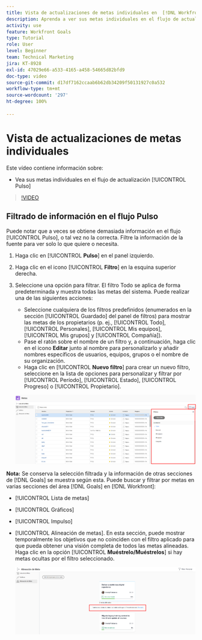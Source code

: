 ```yaml
---
title: Vista de actualizaciones de metas individuales en  [!DNL Workfront Goals]
description: Aprenda a ver sus metas individuales en el flujo de actualización [!UICONTROL Pulso] en [!DNL Goals].
activity: use
feature: Workfront Goals
type: Tutorial
role: User
level: Beginner
team: Technical Marketing
jira: KT-8928
exl-id: 47029e66-a533-4165-a458-54665d82bfd9
doc-type: video
source-git-commit: d17df7162ccaab6b62db34209f50131927c0a532
workflow-type: tm+mt
source-wordcount: '297'
ht-degree: 100%

---
```


# Vista de actualizaciones de metas individuales

Este vídeo contiene información sobre:

* Vea sus metas individuales en el flujo de actualización [!UICONTROL Pulso]

>[!VIDEO](https://video.tv.adobe.com/v/3415925/?quality=12&learn=on&enablevpops&captions=spa)

## Filtrado de información en el flujo Pulso

Puede notar que a veces se obtiene demasiada información en el flujo [!UICONTROL Pulso], o tal vez no la correcta. Filtre la información de la fuente para ver solo lo que quiere o necesita.

1. Haga clic en [!UICONTROL **Pulso**] en el panel izquierdo.
1. Haga clic en el icono [!UICONTROL **Filtro**] en la esquina superior derecha.
1. Seleccione una opción para filtrar. El filtro Todo se aplica de forma predeterminada y muestra todas las metas del sistema. Puede realizar una de las siguientes acciones:

   * Seleccione cualquiera de los filtros predefinidos (enumerados en la sección [!UICONTROL Guardado] del panel de filtros) para mostrar las metas de los propietarios (p. ej., [!UICONTROL Todo], [!UICONTROL Personales], [!UICONTROL Mis equipos], [!UICONTROL Mis grupos] y [!UICONTROL Compañía]).
   * Pase el ratón sobre el nombre de un filtro y, a continuación, haga clic en el icono **Editar** junto al nombre para personalizarlo y añadir nombres específicos de usuarios, equipos, grupos o el nombre de su organización.
   * Haga clic en [!UICONTROL **Nuevo filtro**] para crear un nuevo filtro, seleccione en la lista de opciones para personalizar y filtrar por [!UICONTROL Período], [!UICONTROL Estado], [!UICONTROL Progreso] o [!UICONTROL Propietario].

   ![Una imagen del panel [!UICONTROL Filtros] en [!DNL Workfront Goals]](assets/18-workfront-goals-pulse-stream.png)

**Nota:** Se conserva la selección filtrada y la información de otras secciones de [!DNL Goals] se muestra según esta. Puede buscar y filtrar por metas en varias secciones del área [!DNL Goals] en [!DNL Workfront]:

* [!UICONTROL Lista de metas]
* [!UICONTROL Gráficos]
* [!UICONTROL Impulso]
* [!UICONTROL Alineación de metas]. En esta sección, puede mostrar temporalmente los objetivos que no coinciden con el filtro aplicado para que pueda obtener una visión completa de todos las metas alineadas. Haga clic en la opción [!UICONTROL **Muéstrelo/Muéstrelos**] si hay metas ocultas por el filtro seleccionado.

  ![](assets/19-workfront-goals-filter-show-it.png)
